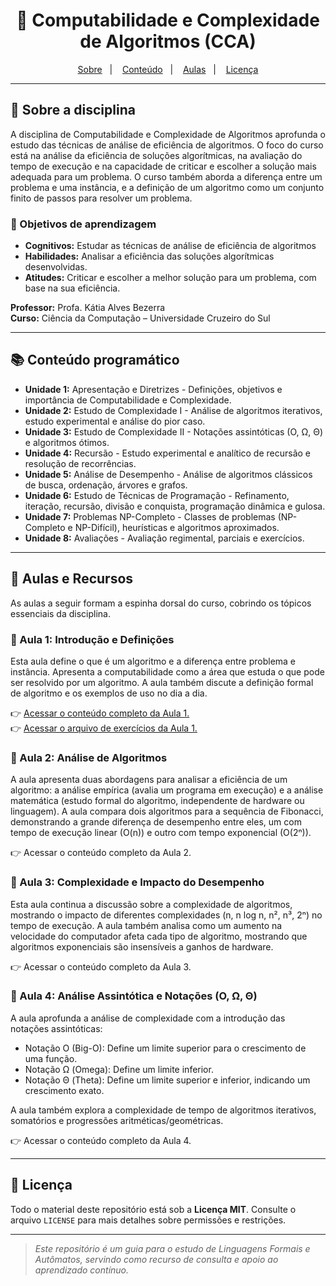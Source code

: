 <h1 align="center">💽 Computabilidade e Complexidade de Algoritmos (CCA)</h1>

<p align="center">
<a href="#-sobre-a-disciplina">Sobre</a>&nbsp;&nbsp;&nbsp;|&nbsp;&nbsp;&nbsp;
<a href="#-conteúdo-programático">Conteúdo</a>&nbsp;&nbsp;&nbsp;|&nbsp;&nbsp;&nbsp;
<a href="#-aulas-e-recursos">Aulas</a>&nbsp;&nbsp;&nbsp;|&nbsp;&nbsp;&nbsp;
<a href="#-licença">Licença</a>
</p>

---

## 📖 Sobre a disciplina
A disciplina de Computabilidade e Complexidade de Algoritmos aprofunda o estudo das técnicas de análise de eficiência de algoritmos. O foco do curso está na análise da eficiência de soluções algorítmicas, na avaliação do tempo de execução e na capacidade de criticar e escolher a solução mais adequada para um problema. O curso também aborda a diferença entre um problema e uma instância, e a definição de um algoritmo como um conjunto finito de passos para resolver um problema.

### 🎯 Objetivos de aprendizagem
- **Cognitivos:** Estudar as técnicas de análise de eficiência de algoritmos
- **Habilidades:** Analisar a eficiência das soluções algorítmicas desenvolvidas.
- **Atitudes:** Criticar e escolher a melhor solução para um problema, com base na sua eficiência.

**Professor:** Profa. Kátia Alves Bezerra  <br>
**Curso:** Ciência da Computação – Universidade Cruzeiro do Sul

---

## 📚 Conteúdo programático
- **Unidade 1:** Apresentação e Diretrizes - Definições, objetivos e importância de Computabilidade e Complexidade.
- **Unidade 2:** Estudo de Complexidade I - Análise de algoritmos iterativos, estudo experimental e análise do pior caso.
- **Unidade 3:** Estudo de Complexidade II - Notações assintóticas (O, Ω, Θ) e algoritmos ótimos.
- **Unidade 4:** Recursão - Estudo experimental e analítico de recursão e resolução de recorrências.
- **Unidade 5:** Análise de Desempenho - Análise de algoritmos clássicos de busca, ordenação, árvores e grafos.
- **Unidade 6:** Estudo de Técnicas de Programação - Refinamento, iteração, recursão, divisão e conquista, programação dinâmica e gulosa.
- **Unidade 7:** Problemas NP-Completo - Classes de problemas (NP-Completo e NP-Difícil), heurísticas e algoritmos aproximados.
- **Unidade 8:** Avaliações - Avaliação regimental, parciais e exercícios.

---

## 📝 Aulas e Recursos
As aulas a seguir formam a espinha dorsal do curso, cobrindo os tópicos essenciais da disciplina.

### 📝 Aula 1: Introdução e Definições
Esta aula define o que é um algoritmo e a diferença entre problema e instância. Apresenta a computabilidade como a área que estuda o que pode ser resolvido por um algoritmo. A aula também discute a definição formal de algoritmo e os exemplos de uso no dia a dia.

👉 [Acessar o conteúdo completo da Aula 1.](https://github.com/https-shini/CCA-UNICSUL/blob/main/slides/Aula01.pdf) <br>
👉 [Acessar o arquivo de exercícios da Aula 1.](https://github.com/https-shini/CCA-UNICSUL/blob/main/slides/Aula01-Exercicio.pdf)

### 📝 Aula 2: Análise de Algoritmos
A aula apresenta duas abordagens para analisar a eficiência de um algoritmo: a análise empírica (avalia um programa em execução) e a análise matemática (estudo formal do algoritmo, independente de hardware ou linguagem). A aula compara dois algoritmos para a sequência de Fibonacci, demonstrando a grande diferença de desempenho entre eles, um com tempo de execução linear (O(n)) e outro com tempo exponencial (O(2ⁿ)).

👉 Acessar o conteúdo completo da Aula 2.

### 📝 Aula 3: Complexidade e Impacto do Desempenho
Esta aula continua a discussão sobre a complexidade de algoritmos, mostrando o impacto de diferentes complexidades (n, n log n, n², n³, 2ⁿ) no tempo de execução. A aula também analisa como um aumento na velocidade do computador afeta cada tipo de algoritmo, mostrando que algoritmos exponenciais são insensíveis a ganhos de hardware.

👉 Acessar o conteúdo completo da Aula 3.

### 📝 Aula 4: Análise Assintótica e Notações (O, Ω, Θ)
A aula aprofunda a análise de complexidade com a introdução das notações assintóticas:

- Notação O (Big-O): Define um limite superior para o crescimento de uma função.
- Notação Ω (Omega): Define um limite inferior.
- Notação Θ (Theta): Define um limite superior e inferior, indicando um crescimento exato.

A aula também explora a complexidade de tempo de algoritmos iterativos, somatórios e progressões aritméticas/geométricas.

👉 Acessar o conteúdo completo da Aula 4.

---

## 📄 Licença
Todo o material deste repositório está sob a **Licença MIT**. Consulte o arquivo `LICENSE` para mais detalhes sobre permissões e restrições.

---

> *Este repositório é um guia para o estudo de Linguagens Formais e Autômatos, servindo como recurso de consulta e apoio ao aprendizado contínuo.*
